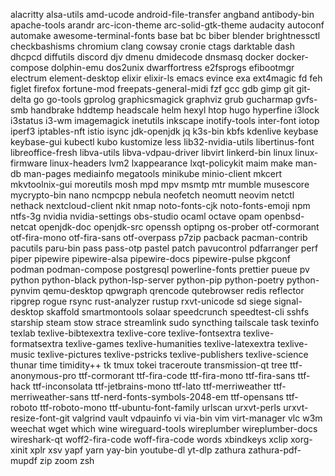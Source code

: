 alacritty
alsa-utils
amd-ucode
android-file-transfer
angband
antibody-bin
apache-tools
arandr
arc-icon-theme
arc-solid-gtk-theme
audacity
autoconf
automake
awesome-terminal-fonts
base
bat
bc
biber
blender
brightnessctl
checkbashisms
chromium
clang
cowsay
cronie
ctags
darktable
dash
dhcpcd
diffutils
discord
djv
dmenu
dmidecode
dnsmasq
docker
docker-compose
dolphin-emu
dos2unix
dwarffortress
e2fsprogs
efibootmgr
electrum
element-desktop
elixir
elixir-ls
emacs
evince
exa
ext4magic
fd
feh
figlet
firefox
fortune-mod
freepats-general-midi
fzf
gcc
gdb
gimp
git
git-delta
go
go-tools
gprolog
graphicsmagick
graphviz
grub
gucharmap
gvfs-smb
handbrake
hddtemp
headscale
helm
hexyl
htop
hugo
hyperfine
i3lock
i3status
i3-wm
imagemagick
inetutils
inkscape
inotify-tools
inter-font
iotop
iperf3
iptables-nft
istio
isync
jdk-openjdk
jq
k3s-bin
kbfs
kdenlive
keybase
keybase-gui
kubectl
kubo
kustomize
less
lib32-nvidia-utils
libertinus-font
libreoffice-fresh
libva-utils
libva-vdpau-driver
libvirt
linkerd-bin
linux
linux-firmware
linux-headers
lvm2
lxappearance
lxqt-policykit
maim
make
man-db
man-pages
mediainfo
megatools
minikube
minio-client
mkcert
mkvtoolnix-gui
moreutils
mosh
mpd
mpv
msmtp
mtr
mumble
musescore
mycrypto-bin
nano
ncmpcpp
nebula
neofetch
neomutt
neovim
netctl
nethack
nextcloud-client
nkit
nmap
noto-fonts-cjk
noto-fonts-emoji
npm
ntfs-3g
nvidia
nvidia-settings
obs-studio
ocaml
octave
opam
openbsd-netcat
openjdk-doc
openjdk-src
openssh
optipng
os-prober
otf-cormorant
otf-fira-mono
otf-fira-sans
otf-overpass
p7zip
pacback
pacman-contrib
pacutils
paru-bin
pass
pass-otp
pastel
patch
pavucontrol
pdfarranger
perf
piper
pipewire
pipewire-alsa
pipewire-docs
pipewire-pulse
pkgconf
podman
podman-compose
postgresql
powerline-fonts
prettier
pueue
pv
python
python-black
python-lsp-server
python-pip
python-poetry
python-pynvim
qemu-desktop
qpwgraph
qrencode
qutebrowser
redis
reflector
ripgrep
rogue
rsync
rust-analyzer
rustup
rxvt-unicode
sd
siege
signal-desktop
skaffold
smartmontools
solaar
speedcrunch
speedtest-cli
sshfs
starship
steam
stow
strace
streamlink
sudo
syncthing
tailscale
task
texinfo
texlab
texlive-bibtexextra
texlive-core
texlive-fontsextra
texlive-formatsextra
texlive-games
texlive-humanities
texlive-latexextra
texlive-music
texlive-pictures
texlive-pstricks
texlive-publishers
texlive-science
thunar
time
timidity++
tk
tmux
tokei
traceroute
transmission-qt
tree
ttf-anonymous-pro
ttf-cormorant
ttf-fira-code
ttf-fira-mono
ttf-fira-sans
ttf-hack
ttf-inconsolata
ttf-jetbrains-mono
ttf-lato
ttf-merriweather
ttf-merriweather-sans
ttf-nerd-fonts-symbols-2048-em
ttf-opensans
ttf-roboto
ttf-roboto-mono
ttf-ubuntu-font-family
urlscan
urxvt-perls
urxvt-resize-font-git
valgrind
vault
vdpauinfo
vi
via-bin
vim
virt-manager
vlc
w3m
weechat
wget
which
wine
wireguard-tools
wireplumber
wireplumber-docs
wireshark-qt
woff2-fira-code
woff-fira-code
words
xbindkeys
xclip
xorg-xinit
xplr
xsv
yapf
yarn
yay-bin
youtube-dl
yt-dlp
zathura
zathura-pdf-mupdf
zip
zoom
zsh
